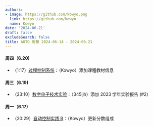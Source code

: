 ```yaml
---
authors:
- image: https://github.com/kowyo.png
  link: https://github.com/kowyo
  name: Kowyo
date: '2024-06-21'
draft: false
excludeSearch: false
title: AUTO 周报 2024-06-14 - 2024-06-21
---
```


#### 周四（6.20) 

- （1:17）[过程控制系统](https://github.com/HITSZ-OpenAuto/AUTO3007)：（Kowyo）添加课程教材信息

#### 周三（6.19) 

- （23:10）[数字电子技术实验](https://github.com/HITSZ-OpenAuto/EE1010)：（345ljh）添加 2023 学年实验报告 (#2)

#### 周一（6.17) 

- （20:29）[自动控制实践 B](https://github.com/HITSZ-OpenAuto/AUTO3002B)：（Kowyo）更新分数组成
